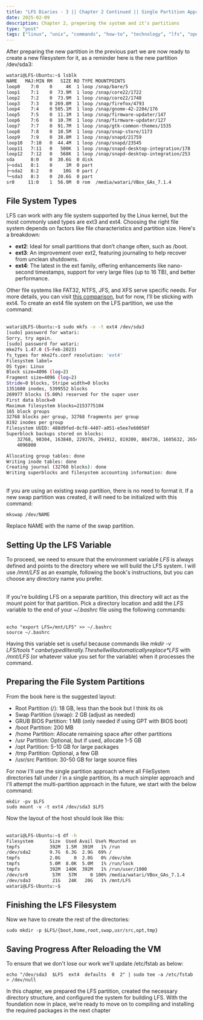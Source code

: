 ```yaml
---
title: "LFS Diaries - 3 || Chapter 2 Continued || Single Partition Approach"
date: 2025-02-09  
description: Chapter 2, prepering the system and it's partitions 
type: "post"  
tags: ["linux", "unix", "commands", "how-to", "technology", "lfs", "operating systems", "kernel"]
---
```


After preparing the new partition in the previous part we are now ready to create a new filesystem for it, as a reminder here is the new partition /dev/sda3:

```bash
watari@LFS-Ubuntu:~$ lsblk
NAME   MAJ:MIN RM   SIZE RO TYPE MOUNTPOINTS
loop0    7:0    0     4K  1 loop /snap/bare/5
loop1    7:1    0  73.9M  1 loop /snap/core22/1722
loop2    7:2    0  73.9M  1 loop /snap/core22/1748
loop3    7:3    0 269.8M  1 loop /snap/firefox/4793
loop4    7:4    0 505.1M  1 loop /snap/gnome-42-2204/176
loop5    7:5    0  11.1M  1 loop /snap/firmware-updater/147
loop6    7:6    0  10.7M  1 loop /snap/firmware-updater/127
loop7    7:7    0  91.7M  1 loop /snap/gtk-common-themes/1535
loop8    7:8    0  10.5M  1 loop /snap/snap-store/1173
loop9    7:9    0  38.8M  1 loop /snap/snapd/21759
loop10   7:10   0  44.4M  1 loop /snap/snapd/23545
loop11   7:11   0   500K  1 loop /snap/snapd-desktop-integration/178
loop12   7:12   0   568K  1 loop /snap/snapd-desktop-integration/253
sda      8:0    0  30.6G  0 disk 
├─sda1   8:1    0     1M  0 part 
├─sda2   8:2    0    10G  0 part /
└─sda3   8:3    0  20.6G  0 part 
sr0     11:0    1  56.9M  0 rom  /media/watari/VBox_GAs_7.1.4
```

## File System Types

LFS can work with any file system supported by the Linux kernel, but the most commonly used types are ext3 and ext4. Choosing the right file system depends on factors like file characteristics and partition size. Here's a breakdown:

+ **ext2**: Ideal for small partitions that don’t change often, such as /boot.
+ **ext3**: An improvement over ext2, featuring journaling to help recover from unclean shutdowns.
+ **ext4**: The latest in the ext family, offering enhancements like nano-second timestamps, support for very large files (up to 16 TB), and better performance.

Other file systems like FAT32, NTFS, JFS, and XFS serve specific needs. For more details, you can visit [this comparison](https://en.wikipedia.org/wiki/Comparison_of_file_systems), but for now, I’ll be sticking with ext4. To create an ext4 file system on the LFS partition, we use the command:<br><br>

```bash
watari@LFS-Ubuntu:~$ sudo mkfs -v -t ext4 /dev/sda3
[sudo] password for watari: 
Sorry, try again.
[sudo] password for watari: 
mke2fs 1.47.0 (5-Feb-2023)
fs_types for mke2fs.conf resolution: 'ext4'
Filesystem label=
OS type: Linux
Block size=4096 (log=2)
Fragment size=4096 (log=2)
Stride=0 blocks, Stripe width=0 blocks
1351680 inodes, 5399552 blocks
269977 blocks (5.00%) reserved for the super user
First data block=0
Maximum filesystem blocks=2153775104
165 block groups
32768 blocks per group, 32768 fragments per group
8192 inodes per group
Filesystem UUID: 488d9fed-0cf8-4407-a051-e5ee7e60058f
Superblock backups stored on blocks: 
	32768, 98304, 163840, 229376, 294912, 819200, 884736, 1605632, 2654208, 
	4096000

Allocating group tables: done                            
Writing inode tables: done                            
Creating journal (32768 blocks): done
Writing superblocks and filesystem accounting information: done  
```

<br> If you are using an existing swap partition, there is no need to format it. If a new swap partition was created, it will need to be initialized with this command:
<br>
```
mkswap /dev/NAME
```
Replace NAME  with the name of the swap partition.

## Setting Up the LFS Variable

To proceed, we need to ensure that the environment variable *LFS* is always defined and points to the directory where we will build the LFS system. I will use */mnt/LFS* as an example, following the book's instructions, but you can choose any directory name you prefer.<br><br>

If you're building LFS on a separate partition, this directory will act as the mount point for that partition. Pick a directory location and add the *LFS* variable to the end of your *~/.bashrc* file using the following commands:<br><br>

```
echo "export LFS=/mnt/LFS" >> ~/.bashrc
source ~/.bashrc
```

Having this variable set is useful because commands like *mkdir -v $LFS/tools* can be typed literally. The shell will automatically replace *$LFS* with */mnt/LFS* (or whatever value you set for the variable) when it processes the command.

## Preparing the File System Partitions

From the book here is the suggested layout:

+ Root Partition (/): 18 GB, less than the book but I think its ok
+ Swap Partition (/swap): 2 GB (adjust as needed)
+ GRUB BIOS Partition: 1 MB (only needed if using GPT with BIOS boot)
+ /boot Partition: 200 MB
+ /home Partition: Allocate remaining space after other partitions
+ /usr Partition: Optional, but if used, allocate 1-5 GB
+ /opt Partition: 5-10 GB for large packages
+ /tmp Partition: Optional, a few GB
+ /usr/src Partition: 30-50 GB for large source files

For now I'll use the single partition approach where all FileSystem directories fall under / in a single partition, its a much simpler approach and I'll attempt the multi-partition approach in the future, we start with the below command:

```
mkdir -pv $LFS
sudo mount -v -t ext4 /dev/sda3 $LFS
```

Now the layout of the host should look like this:
<br><br>

```bash
watari@LFS-Ubuntu:~$ df -h
Filesystem      Size  Used Avail Use% Mounted on
tmpfs           392M  1.5M  391M   1% /run
/dev/sda2       9.7G  6.3G  2.9G  69% /
tmpfs           2.0G     0  2.0G   0% /dev/shm
tmpfs           5.0M  8.0K  5.0M   1% /run/lock
tmpfs           392M  140K  392M   1% /run/user/1000
/dev/sr0         57M   57M     0 100% /media/watari/VBox_GAs_7.1.4
/dev/sda3        21G   24K   20G   1% /mnt/LFS
watari@LFS-Ubuntu:~$ 
```

## Finishing the LFS Filesystem

Now we have to create the rest of the directories:

```
sudo mkdir -p $LFS/{boot,home,root,swap,usr/src,opt,tmp}
```

## Saving Progress After Reloading the VM

To ensure that we don't lose our work we'll update /etc/fstab as below:

```
echo "/dev/sda3  $LFS  ext4  defaults  0  2" | sudo tee -a /etc/fstab > /dev/null
```

In this chapter, we prepared the LFS partition, created the necessary directory structure, and configured the system for building LFS. With the foundation now in place, we’re ready to move on to compiling and installing the required packages in the next chapter